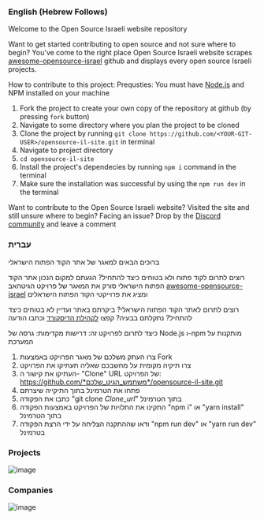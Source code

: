 ### English (Hebrew Follows)

Welcome to the Open Source Israeli website repository

Want to get started contributing to open source and not sure where to begin? You've come to the right place
Open Source Israeli website scrapes [awesome-opensource-israel](https://github.com/lirantal/awesome-opensource-israel) github and displays every open source Israeli projects.

How to contribute to this project:
Prequsties: You must have [Node.js](https://nodejs.org/en/download) and NPM installed on your machine

1. Fork the project to create your own copy of the repository at github (by pressing `fork` button)
2. Navigate to some directory where you plan the project to be cloned
3. Clone the project by running `git clone https://github.com/<YOUR-GIT-USER>/opensource-il-site.git` in terminal
4. Navigate to project directory
5. `cd opensource-il-site`
6. Install the project's dependecies by running `npm i` command in the terminal
7. Make sure the installation was successful by using the `npm run dev` in the terminal

Want to contribute to the Open Source Israeli website? Visited the site and still unsure where to begin? Facing an issue?
Drop by the [Discord community](https://discordapp.com/channels/1089589164707684443/1102155816750022657) and leave a comment

### עברית

ברוכים הבאים למאגר של אתר הקוד הפתוח הישראלי

רוצים לתרום לקוד פתוח ולא בטוחים כיצד להתחיל? הגעתם למקום הנכון
אתר הקוד הפתוח הישראלי סורק את המאגר של פרויקט הגיטהאב [awesome-opensource-israel](https://github.com/lirantal/awesome-opensource-israel)
ומציג את פרוייקטי הקוד הפתוח הישראלים

רוצים לתרום לאתר הקוד הפתוח הישראלי? ביקרתם באתר ועדיין לא בטוחים כיצד להתחיל? נתקלתם בבעיה?
קפצו [לקהילת הדיסקורד](https://discordapp.com/channels/1089589164707684443/1102155816750022657) וכתבו הודעה

כיצד לתרום לפרויקט זה:
דרישות מקדימות: גרסה של Node.js ו-npm מותקנות על המערכת

1. צרו העתק משלכם של מאגר הפרויקט באמצעות Fork
2. צרו תיקיה מקומית על מחשבכם שאליה תעתיקו את הפרויקט
3. העתיקו את קישור ה- "Clone" URL של הפרויקט: https://github.com/*משתמש_הגיט_שלכם*/opensource-il-site.git
4. פתחו את הטרמינל בתוך התיקייה שיצרתם
5. כתבו את הפקודה "git clone _Clone_url_" בתוך הטרמינל
6. התקינו את התלויות של הפרויקט באמצעות הפקודה "npm i" או "yarn install" בתוך הטרמינל
7. ודאו שההתקנה הצליחה על ידי הרצת הפקודה "npm run dev" או "yarn run dev" בטרמינל

### Projects

![image](https://user-images.githubusercontent.com/31913495/227768041-20ab7d33-d88f-45ff-99b4-53b974af7e0e.png)

### Companies

![image](https://user-images.githubusercontent.com/31913495/227767963-64fbba35-1ecb-4964-8adb-32786bafa273.png)
